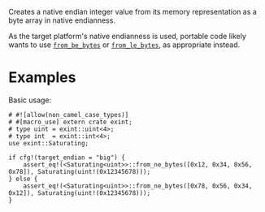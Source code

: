 Creates a native endian integer value from its memory representation as a byte
array in native endianness.

As the target platform's native endianness is used, portable code likely wants
to use [`from_be_bytes`] or [`from_le_bytes`], as appropriate instead.

[`from_be_bytes`]: Self::from_be_bytes
[`from_le_bytes`]: Self::from_le_bytes

# Examples

Basic usage:

```
# #![allow(non_camel_case_types)]
# #[macro_use] extern crate exint;
# type uint = exint::uint<4>;
# type int  = exint::int<4>;
use exint::Saturating;

if cfg!(target_endian = "big") {
    assert_eq!(<Saturating<uint>>::from_ne_bytes([0x12, 0x34, 0x56, 0x78]), Saturating(uint!(0x12345678)));
} else {
    assert_eq!(<Saturating<uint>>::from_ne_bytes([0x78, 0x56, 0x34, 0x12]), Saturating(uint!(0x12345678)));
}
```
